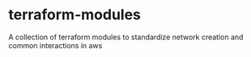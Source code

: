 # terraform-modules
A collection of terraform modules to standardize network creation and common interactions in aws
